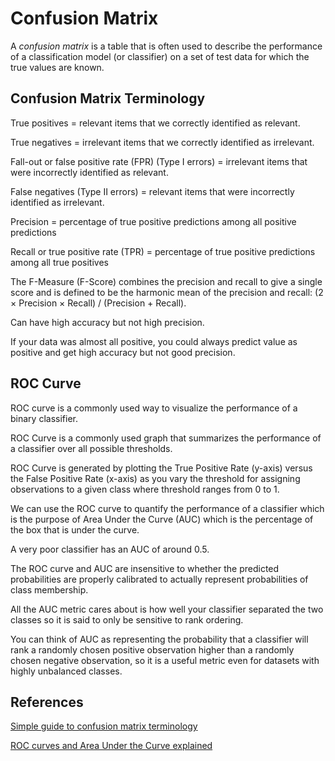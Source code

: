# Confusion Matrix

A _confusion matrix_ is a table that is often used to describe the performance of a classification model (or classifier) on a set of test data for which the true values are known. 


## Confusion Matrix Terminology

True positives = relevant items that we correctly identified as relevant.

True negatives = irrelevant items that we correctly identified as irrelevant.

Fall-out or false positive rate (FPR) (Type I errors) = irrelevant items that were incorrectly identified as relevant.

False negatives (Type II errors) = relevant items that were incorrectly identified as irrelevant.

Precision = percentage of true positive predictions among all positive predictions

Recall or true positive rate (TPR) = percentage of true positive predictions among all true positives

The F-Measure (F-Score) combines the precision and recall to give a single score and is defined to be the harmonic mean of the precision and recall: (2 × Precision × Recall) / (Precision + Recall).

Can have high accuracy but not high precision.

If your data was almost all positive, you could always predict value as positive and get high accuracy but not good precision.


## ROC Curve

ROC curve is a commonly used way to visualize the performance of a binary classifier.

ROC Curve is a commonly used graph that summarizes the performance of a classifier over all possible thresholds. 

ROC Curve is generated by plotting the True Positive Rate (y-axis) versus the False Positive Rate (x-axis) as you vary the threshold for assigning observations to a given class where threshold ranges from 0 to 1.

We can use the ROC curve to quantify the performance of a classifier which is the purpose of Area Under the Curve (AUC) which is the percentage of the box that is under the curve. 

A very poor classifier has an AUC of around 0.5. 

The ROC curve and AUC are insensitive to whether the predicted probabilities are properly calibrated to actually represent probabilities of class membership. 

All the AUC metric cares about is how well your classifier separated the two classes so it is said to only be sensitive to rank ordering. 

You can think of AUC as representing the probability that a classifier will rank a randomly chosen positive observation higher than a randomly chosen negative observation, so it is a useful metric even for datasets with highly unbalanced classes.


## References

[Simple guide to confusion matrix terminology](https://www.dataschool.io/simple-guide-to-confusion-matrix-terminology/)

[ROC curves and Area Under the Curve explained](https://www.dataschool.io/roc-curves-and-auc-explained/)

